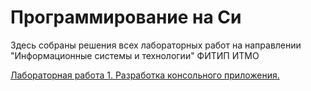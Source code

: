 # Программирование на Си

Здесь собраны решения всех лабораторных работ на направлении "Информационные системы и технологии" ФИТИП ИТМО

 [Лабораторная работа 1. Разработка консольного приложения.](Labs/1)
